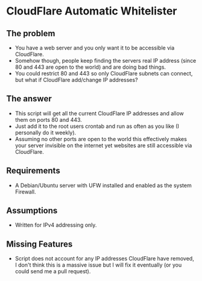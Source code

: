 CloudFlare Automatic Whitelister
===================

## The problem
* You have a web server and you only want it to be accessible via CloudFlare.
* Somehow though, people keep finding the servers real IP address (since 80 and 443 are open to the world) and are doing bad things.
* You could restrict 80 and 443 so only CloudFlare subnets can connect, but what if CloudFlare add/change IP addresses?

## The answer
* This script will get all the current CloudFlare IP addresses and allow them on ports 80 and 443.
* Just add it to the root users crontab and run as often as you like (I personally do it weekly).
* Assuming no other ports are open to the world this effectively makes your server invisible on the internet yet websites are still accessible via CloudFlare.

## Requirements
* A Debian/Ubuntu server with UFW installed and enabled as the system Firewall.

## Assumptions
* Written for IPv4 addressing only.

## Missing Features
* Script does not account for any IP addresses CloudFlare have removed, I don't think this is a massive issue but I will fix it eventually (or you could send me a pull request).
